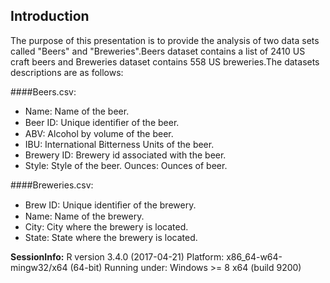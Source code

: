 ## Introduction
The purpose of this presentation is to provide the analysis of two data sets called "Beers" and "Breweries".Beers dataset contains a list of 2410 US craft beers and Breweries dataset contains 558 US breweries.The datasets descriptions are as follows:

####Beers.csv:
* Name: Name of the beer. 
* Beer ID: Unique identiﬁer of the beer. 
* ABV: Alcohol by volume of the beer. 
* IBU: International Bitterness Units of the beer. 
* Brewery ID: Brewery id associated with the beer. 
* Style: Style of the beer. Ounces: Ounces of beer.

####Breweries.csv: 
* Brew ID: Unique identiﬁer of the brewery.
* Name: Name of the brewery. 
* City: City where the brewery is located. 
* State: State where the brewery is located.

**SessionInfo:**
R version 3.4.0 (2017-04-21)
Platform: x86_64-w64-mingw32/x64 (64-bit)
Running under: Windows >= 8 x64 (build 9200)